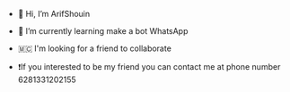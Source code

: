 - 👋 Hi, I’m ArifShouin
- 👀 I’m currently learning make a bot WhatsApp
- 🇲🇨 I'm looking for a friend to collaborate

- ❗If you interested to be my friend
you can contact me at phone number 6281331202155

